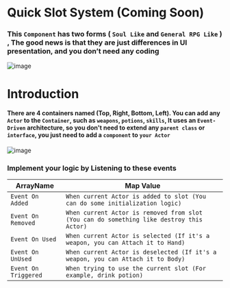# Quick Slot System (Coming Soon)
### This `Component` has two forms ( `Soul Like` and `General RPG Like` ) , The good news is that they are just differences in UI presentation, and you don’t need any coding

![image](https://github.com/user-attachments/assets/c613fd79-3f7a-4713-9b1c-be7c85e67c30)

# Introduction
#### There are 4 containers named (Top, Right, Bottom, Left). You can add any `Actor` to the `Container`, such as `weapons`, `potions`, `skills`, It uses an `Event-Driven` architecture, so you don't need to extend any `parent class` or `interface`, you just need to add a `component` to `your Actor`

![image](https://github.com/user-attachments/assets/303d0e90-0f9b-4bb6-b805-d37a1886fde8)
### Implement your logic by Listening to these events
| ArrayName| Map Value |
| ----------- | ----------- |
| `Event On Added` |  `When current Actor is added to slot (You can do some initialization logic)` 
| `Event On Removed` |  `When current Actor is removed from slot (You can do something like destroy this Actor)` 
| `Event On Used` |  `When current Actor is selected (If it's a weapon, you can Attach it to Hand)` 
| `Event On UnUsed` |  `When current Actor is deselected (If it's a weapon, you can Attach it to Body)` 
| `Event On Triggered` | `When trying to use the current slot (For example, drink potion)`  
